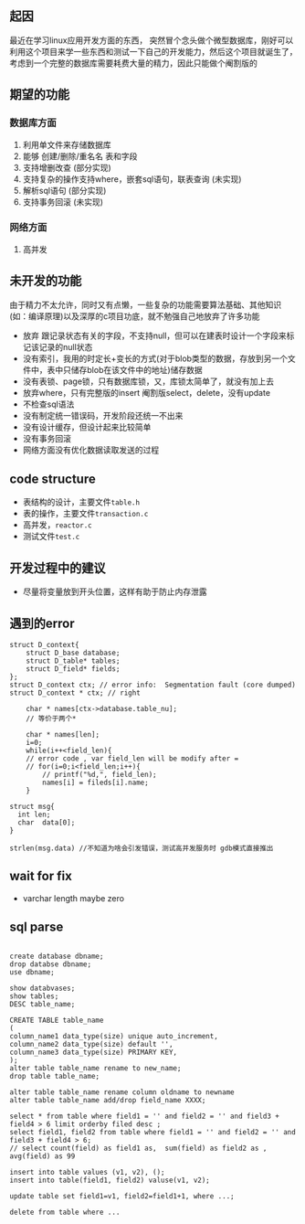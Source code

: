 ## 起因
最近在学习linux应用开发方面的东西， 突然冒个念头做个微型数据库，刚好可以利用这个项目来学一些东西和测试一下自己的开发能力，然后这个项目就诞生了，
考虑到一个完整的数据库需要耗费大量的精力，因此只能做个阉割版的

## 期望的功能
### 数据库方面
1. 利用单文件来存储数据库
2. 能够 创建/删除/重名名 表和字段
3. 支持增删改查 (部分实现)
4. 支持复杂的操作支持where，嵌套sql语句，联表查询 (未实现)
5. 解析sql语句 (部分实现)
6. 支持事务回滚  (未实现)

### 网络方面
1. 高并发

## 未开发的功能
由于精力不太允许，同时又有点懒，一些复杂的功能需要算法基础、其他知识(如：编译原理)以及深厚的c项目功底，就不勉强自己地放弃了许多功能
- 放弃 跟记录状态有关的字段，不支持null，但可以在建表时设计一个字段来标记该记录的null状态
- 没有索引，我用的时定长+变长的方式(对于blob类型的数据，存放到另一个文件中，表中只储存blob在该文件中的地址)储存数据
- 没有表锁、page锁，只有数据库锁，又，库锁太简单了，就没有加上去
- 放弃where，只有完整版的insert 阉割版select，delete，没有update
- 不检查sql语法
- 没有制定统一错误码，开发阶段还统一不出来
- 没有设计缓存，但设计起来比较简单
- 没有事务回滚
- 网络方面没有优化数据读取发送的过程


## code structure
- 表结构的设计，主要文件`table.h`
- 表的操作，主要文件`transaction.c`
- 高并发，`reactor.c`
- 测试文件`test.c`

## 开发过程中的建议
- 尽量将变量放到开头位置，这样有助于防止内存泄露

## 遇到的error
```
struct D_context{
    struct D_base database;
    struct D_table* tables;
    struct D_field* fields;
};
struct D_context ctx; // error info:  Segmentation fault (core dumped)
struct D_context * ctx; // right
```

```
    char * names[ctx->database.table_nu];
    // 等价于两个*
```

```
    char * names[len];
    i=0;
    while(i++<field_len){
    // error code , var field_len will be modify after =
    // for(i=0;i<field_len;i++){
        // printf("%d,", field_len);
        names[i] = fileds[i].name;
    }
```

```
struct msg{
  int len;
  char  data[0];
}

strlen(msg.data) //不知道为啥会引发错误，测试高并发服务时 gdb模式直接推出
```

## wait for fix
- varchar length maybe zero

## sql parse
```

create database dbname;
drop databse dbname;
use dbname;

show databvases;
show tables;
DESC table_name;

CREATE TABLE table_name
(
column_name1 data_type(size) unique auto_increment,
column_name2 data_type(size) default '',
column_name3 data_type(size) PRIMARY KEY,
);
alter table table_name rename to new_name;
drop table table_name;

alter table table_name rename column oldname to newname
alter table table_name add/drop field_name XXXX;

select * from table where field1 = '' and field2 = '' and field3 + field4 > 6 limit orderby filed desc ;
select field1, field2 from table where field1 = '' and field2 = '' and field3 + field4 > 6;
// select count(field) as field1 as,  sum(field) as field2 as , avg(field) as 99

insert into table values (v1, v2), ();
insert into table(field1, field2) valuse(v1, v2);

update table set field1=v1, field2=field1+1, where ...;

delete from table where ...
```
